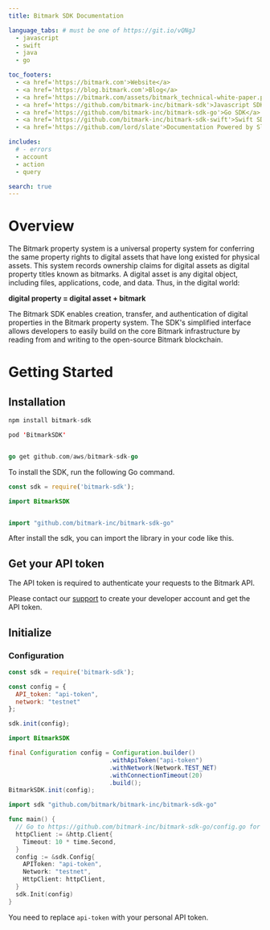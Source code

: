 ```yaml
---
title: Bitmark SDK Documentation

language_tabs: # must be one of https://git.io/vQNgJ
  - javascript
  - swift
  - java
  - go

toc_footers:
  - <a href='https://bitmark.com'>Website</a>
  - <a href='https://blog.bitmark.com'>Blog</a>
  - <a href='https://bitmark.com/assets/bitmark_technical-white-paper.pdf'>White Paper</a>
  - <a href='https://github.com/bitmark-inc/bitmark-sdk'>Javascript SDK</a>
  - <a href='https://github.com/bitmark-inc/bitmark-sdk-go'>Go SDK</a>
  - <a href='https://github.com/bitmark-inc/bitmark-sdk-swift'>Swift SDK</a>
  - <a href='https://github.com/lord/slate'>Documentation Powered by Slate</a>

includes:
  # - errors
  - account
  - action
  - query

search: true
---
```


# Overview

The Bitmark property system is a universal property system for conferring the same property rights to digital assets that have long existed for physical assets. This system records ownership claims for digital assets as digital property titles known as bitmarks. A digital asset is any digital object, including files, applications, code, and data. Thus, in the digital world:

**digital property = digital asset + bitmark**

The Bitmark SDK enables creation, transfer, and authentication of digital properties in the Bitmark property system. The SDK's simplified interface allows developers to easily build on the core Bitmark infrastructure by reading from and writing to the open-source Bitmark blockchain.

# Getting Started

## Installation

```javascript
npm install bitmark-sdk
```

```swift
pod 'BitmarkSDK'
```

```java
```

```go
go get github.com/aws/bitmark-sdk-go
```

To install the SDK, run the following Go command.

```javascript
const sdk = require('bitmark-sdk');
```

```swift
import BitmarkSDK
```

```java
```

```go
import "github.com/bitmark-inc/bitmark-sdk-go"
```

After install the sdk, you can import the library in your code like this.

## Get your API token

The API token is required to authenticate your requests to the Bitmark API.

Please contact our [support](mailto:support@bitmark.com) to create your developer account and get the API token.

## Initialize

### Configuration

```javascript
const sdk = require('bitmark-sdk');

const config = {
  API_token: "api-token",
  network: "testnet"
};

sdk.init(config);

```

```swift
import BitmarkSDK
```

```java
final Configuration config = Configuration.builder()
                            .withApiToken("api-token")
                            .withNetwork(Network.TEST_NET)
                            .withConnectionTimeout(20)
                            .build();
BitmarkSDK.init(config);
```

```go
import sdk "github.com/bitmark/bitmark-inc/bitmark-sdk-go"

func main() {
  // Go to https://github.com/bitmark-inc/bitmark-sdk-go/config.go for details.
  httpClient := &http.Client{
    Timeout: 10 * time.Second,
  }
  config := &sdk.Config{
    APIToken: "api-token",
    Network: "testnet",
    HttpClient: httpClient,
  }
  sdk.Init(config)
}
```

<aside class="notice">
You need to replace <code>api-token</code> with your personal API token.
</aside>
